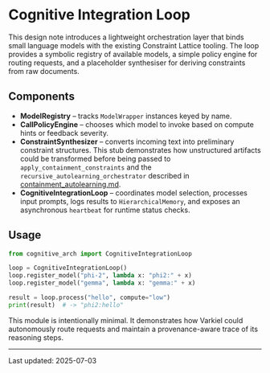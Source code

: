 # Cognitive Integration Loop

This design note introduces a lightweight orchestration layer that binds
small language models with the existing Constraint Lattice tooling. The
loop provides a symbolic registry of available models, a simple policy
engine for routing requests, and a placeholder synthesiser for deriving
constraints from raw documents.

## Components

- **ModelRegistry** – tracks `ModelWrapper` instances keyed by name.
- **CallPolicyEngine** – chooses which model to invoke based on compute
  hints or feedback severity.
- **ConstraintSynthesizer** – converts incoming text into preliminary
  constraint structures. This stub demonstrates how unstructured
  artifacts could be transformed before being passed to
  `apply_containment_constraints` and the
  `recursive_autolearning_orchestrator` described in
  [containment_autolearning.md](containment_autolearning.md).
- **CognitiveIntegrationLoop** – coordinates model selection, processes
  input prompts, logs results to `HierarchicalMemory`, and exposes an
  asynchronous `heartbeat` for runtime status checks.

## Usage

```python
from cognitive_arch import CognitiveIntegrationLoop

loop = CognitiveIntegrationLoop()
loop.register_model("phi-2", lambda x: "phi2:" + x)
loop.register_model("gemma", lambda x: "gemma:" + x)

result = loop.process("hello", compute="low")
print(result)  # -> "phi2:hello"
```

This module is intentionally minimal. It demonstrates how Varkiel could
autonomously route requests and maintain a provenance-aware trace of its
reasoning steps.

---
Last updated: 2025-07-03
